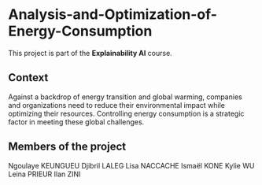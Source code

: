# Analysis-and-Optimization-of-Energy-Consumption
This project is part of the **Explainability AI** course. 

## Context
Against a backdrop of energy transition and global warming, companies and organizations need to reduce their environmental impact while optimizing their resources. Controlling energy consumption is a strategic factor in meeting these global challenges.

## Members of the project
Ngoulaye KEUNGUEU
Djibril LALEG
Lisa NACCACHE
Ismaël KONE
Kylie WU
Leina PRIEUR
Ilan ZINI
